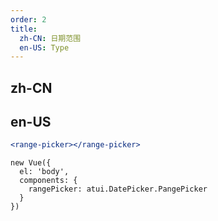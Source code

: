 ```yaml
---
order: 2
title:
  zh-CN: 日期范围
  en-US: Type
---
```


## zh-CN



## en-US


````jsx
<range-picker></range-picker>
````

````vue-script
new Vue({
  el: 'body',
  components: {
    rangePicker: atui.DatePicker.PangePicker
  }
})
````
